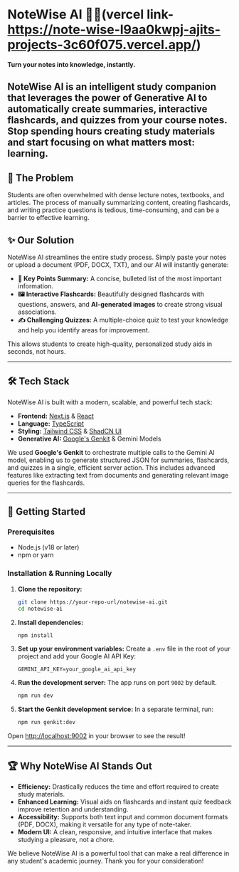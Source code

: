 # NoteWise AI 🧠✨(vercel link- https://note-wise-l9aa0kwpj-ajits-projects-3c60f075.vercel.app/)

**Turn your notes into knowledge, instantly.**

NoteWise AI is an intelligent study companion that leverages the power of Generative AI to automatically create summaries, interactive flashcards, and quizzes from your course notes. Stop spending hours creating study materials and start focusing on what matters most: learning.
---

## 🚀 The Problem

Students are often overwhelmed with dense lecture notes, textbooks, and articles. The process of manually summarizing content, creating flashcards, and writing practice questions is tedious, time-consuming, and can be a barrier to effective learning.

## ✨ Our Solution

NoteWise AI streamlines the entire study process. Simply paste your notes or upload a document (PDF, DOCX, TXT), and our AI will instantly generate:

*   **🎯 Key Points Summary:** A concise, bulleted list of the most important information.
*   **🖼️ Interactive Flashcards:** Beautifully designed flashcards with questions, answers, and **AI-generated images** to create strong visual associations.
*   **✍️ Challenging Quizzes:** A multiple-choice quiz to test your knowledge and help you identify areas for improvement.

This allows students to create high-quality, personalized study aids in seconds, not hours.

---

## 🛠️ Tech Stack

NoteWise AI is built with a modern, scalable, and powerful tech stack:

*   **Frontend:** [Next.js](https://nextjs.org/) & [React](https://react.dev/)
*   **Language:** [TypeScript](https://www.typescriptlang.org/)
*   **Styling:** [Tailwind CSS](https://tailwindcss.com/) & [ShadCN UI](https://ui.shadcn.com/)
*   **Generative AI:** [Google's Genkit](https://firebase.google.com/docs/genkit) & Gemini Models

We used **Google's Genkit** to orchestrate multiple calls to the Gemini AI model, enabling us to generate structured JSON for summaries, flashcards, and quizzes in a single, efficient server action. This includes advanced features like extracting text from documents and generating relevant image queries for the flashcards.

---

## 🏁 Getting Started

### Prerequisites

*   Node.js (v18 or later)
*   npm or yarn

### Installation & Running Locally

1.  **Clone the repository:**
    ```bash
    git clone https://your-repo-url/notewise-ai.git
    cd notewise-ai
    ```

2.  **Install dependencies:**
    ```bash
    npm install
    ```

3.  **Set up your environment variables:**
    Create a `.env` file in the root of your project and add your Google AI API Key:
    ```
    GEMINI_API_KEY=your_google_ai_api_key
    ```

4.  **Run the development server:**
    The app runs on port `9002` by default.
    ```bash
    npm run dev
    ```

5.  **Start the Genkit development service:**
    In a separate terminal, run:
    ```bash
    npm run genkit:dev
    ```

Open [http://localhost:9002](http://localhost:9002) in your browser to see the result!

---

## 🏆 Why NoteWise AI Stands Out

*   **Efficiency:** Drastically reduces the time and effort required to create study materials.
*   **Enhanced Learning:** Visual aids on flashcards and instant quiz feedback improve retention and understanding.
*   **Accessibility:** Supports both text input and common document formats (PDF, DOCX), making it versatile for any type of note-taker.
*   **Modern UI:** A clean, responsive, and intuitive interface that makes studying a pleasure, not a chore.

We believe NoteWise AI is a powerful tool that can make a real difference in any student's academic journey. Thank you for your consideration!
